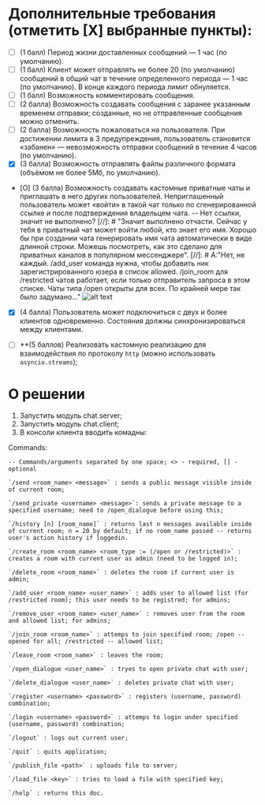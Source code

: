 
# Дополнительные требования (отметить [Х] выбранные пункты):

- [ ] (1 балл) Период жизни доставленных сообщений — 1 час (по умолчанию).
- [ ] (1 балл) Клиент может отправлять не более 20 (по умолчанию) сообщений в общий чат в течение определенного периода — 1 час (по умолчанию). В конце каждого периода лимит обнуляется.
- [ ] (1 балл) Возможность комментировать сообщения.
- [ ] (2 балла) Возможность создавать сообщения с заранее указанным временем отправки; созданные, но не отправленные сообщения можно отменить.
- [ ] (2 балла) Возможность пожаловаться на пользователя. При достижении лимита в 3 предупреждения, пользователь становится «забанен» — невозможность отправки сообщений в течение 4 часов (по умолчанию).
- [X] (3 балла) Возможность отправлять файлы различного формата (объёмом не более 5Мб, по умолчанию).
- [O] (3 балла) Возможность создавать кастомные приватные чаты и приглашать в него других пользователей. Неприглашенный пользователь может «войти» в такой чат только по сгенерированной ссылке и после подтверждения владельцем чата.  -- Нет ссылки, значит не выполнено?
[//]: # "Значит выполнено отчасти. Сейчас у тебя в приватный чат может войти любой, кто знает его имя. Хорошо бы при создании чата генерировать имя чата автоматически в виде длинной строки. Можешь посмотреть, как это сделано для приватных каналов в популярном мессенджере".
[//]: # A:"Нет, не каждый. /add_user команда нужна, чтобы добавить ник зарегистрированного юзера в список allowed. /join_room для /restricted чатов работает, если только отправитель запроса в этом списке. Чаты типа /open открыты для всех. По крайней мере так было задумано..."
![alt text](example.bmp "example")

- [X] (4 балла) Пользователь может подключиться с двух и более клиентов одновременно. Состояния должны синхронизироваться между клиентами.
- [ ] **(5 баллов) Реализовать кастомную реализацию для взаимодействия по протоколу `http` (можно использовать `asyncio.streams`);


# О решении
1. Запустить модуль chat.server;
2. Запустить модуль chat.client;
3. В консоли клиента вводить комадны:

Commands: 

    -- Commands/arguments separated by one space; <> - required, [] -optional

    `/send <room_name> <message>` : sends a public message visible inside of current room;

    `/send_private <username> <message>`: sends a private message to a specified username; need to /open_dialogue before using this;
    
    `/history [n] [room_name]` : returns last n messages available inside of current room; n = 20 by default; if no room_name passed -- returns user's action history if loggedin.

    `/create_room <room_name> <room_type := (/open or /restricted)>` : creates a room with current user as admin (need to be logged in);

    `/delete_room <room_name>` : deletes the room if current user is admin;

    `/add_user <room_name> <user_name>` : adds user to allowed list (for /restricted room); this user needs to be registred; for admins;

    `/remove_user <room_name> <user_name>` : removes user from the room and allowed list; for admins;

    `/join_room <room_name>` : attemps to join specified room; /open -- opened for all; /restricted -- allowed list;

    `/leave_room <room_name>` : leaves the room;

    `/open_dialogue <user_name>` : tryes to open private chat with user;

    `/delete_dialogue <user_name>` : deletes private chat with user;

    `/register <username> <password>` : registers (username, password) combination;

    `/login <username> <password>` : attemps to login under specified (username, password) combination;

    `/logout` : logs out current user;

    `/quit` : quits application;

    `/publish_file <path>` : uploads file to server;

    `/load_file <key>` : tries to load a file with specified key;

    `/help` : returns this doc.
